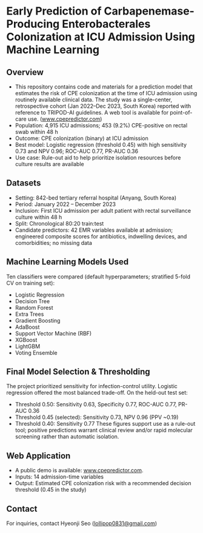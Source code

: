 # Early Prediction of Carbapenemase-Producing Enterobacterales Colonization at ICU Admission Using Machine Learning

## Overview
- This repository contains code and materials for a prediction model that estimates the risk of CPE colonization at the time of ICU admission using routinely available clinical data. The study was a single-center, retrospective cohort (Jan 2022–Dec 2023, South Korea) reported with reference to TRIPOD-AI guidelines. A web tool is available for point-of-care use. (www.cpepredictor.com)
- Population: 4,915 ICU admissions; 453 (9.2%) CPE-positive on rectal swab within 48 h
- Outcome: CPE colonization (binary) at ICU admission
- Best model: Logistic regression (threshold 0.45) with high sensitivity 0.73 and NPV 0.96; ROC-AUC 0.77, PR-AUC 0.36
- Use case: Rule-out aid to help prioritize isolation resources before culture results are available

## Datasets
- Setting: 842-bed tertiary referral hospital (Anyang, South Korea)
- Period: January 2022 – December 2023
- Inclusion: First ICU admission per adult patient with rectal surveillance culture within 48 h
- Split: Chronological 80:20 train:test
- Candidate predictors: 42 EMR variables available at admission; engineered composite scores for antibiotics, indwelling devices, and comorbidities; no missing data
  

## Machine Learning Models Used

Ten classifiers were compared (default hyperparameters; stratified 5-fold CV on training set):
- Logistic Regression
- Decision Tree
- Random Forest
- Extra Trees
- Gradient Boosting
- AdaBoost
- Support Vector Machine (RBF)
- XGBoost
- LightGBM
- Voting Ensemble


## Final Model Selection & Thresholding

The project prioritized sensitivity for infection-control utility. Logistic regression offered the most balanced trade-off. On the held-out test set:
- Threshold 0.50: Sensitivity 0.63, Specificity 0.77, ROC-AUC 0.77, PR-AUC 0.36
- Threshold 0.45 (selected): Sensitivity 0.73, NPV 0.96 (PPV ~0.19)
- Threshold 0.40: Sensitivity 0.77
These figures support use as a rule-out tool; positive predictions warrant clinical review and/or rapid molecular screening rather than automatic isolation.

## Web Application
- A public demo is available: www.cpepredictor.com.
- Inputs: 14 admission-time variables
- Output: Estimated CPE colonization risk with a recommended decision threshold (0.45 in the study)

## Contact
For inquiries, contact Hyeonji Seo (lollipop0831@gmail.com)
